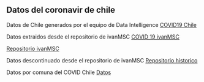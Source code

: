## Datos del coronavir de chile

Datos de Chile generados por el equipo de Data Intelligence
[COVID19 Chile](https://raw.githubusercontent.com/Sud-Austral/Datos/master/Chile/covid19_chile.csv)

Datos extraidos desde el repositorio de ivanMSC
[COVID 19 ivanMSC](https://raw.githubusercontent.com/Sud-Austral/Datos/master/Chile/covid19_chileIVAN.csv)

[Repositorio ivanMSC](https://github.com/ivanMSC/COVID19_Chile)

Datos descontinuado desde el repositorio de ivanMSC
[Repositorio historico](https://raw.githubusercontent.com/Sud-Austral/Datos/master/Chile/covid19_chileOLD.csv)

Datos por comuna del COVID Chile
[Datos](https://raw.githubusercontent.com/Sud-Austral/Datos/master/Chile/covid19_comunas.csv)






 
